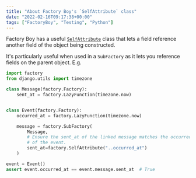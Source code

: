```yaml
---
title: "About Factory Boy's `SelfAttribute` class"
date: "2022-02-16T09:17:38+00:00"
tags: ["FactoryBoy", "Testing", "Python"]
---
```


Factory Boy has a useful [`SelfAttribute`][docs] class that lets a field
reference another field of the object being constructed.

It's particularly useful when used in a `SubFactory` as it lets you reference
fields on the parent object. E.g.

```py
import factory
from django.utils import timezone

class Message(factory.Factory):
    sent_at = factory.LazyFunction(timezone.now)


class Event(factory.Factory):
    occurred_at = factory.LazyFunction(timezone.now)

    message = factory.SubFactory(
        Message,
        # Ensure the sent_at of the linked message matches the occurred_at field
        # of the event.
        sent_at=factory.SelfAttribute("..occurred_at")
    )

event = Event()
assert event.occurred_at == event.message.sent_at  # True
```

[docs]: https://factoryboy.readthedocs.io/en/stable/reference.html#selfattribute
